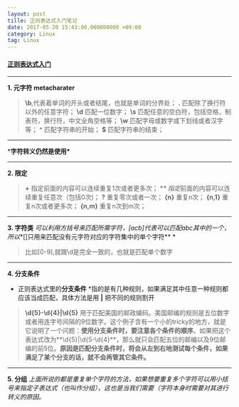 ```yaml
---
layout: post
tille: 正则表达式入门笔记
date: 2017-05-20 15:43:00.000000000 +09:00
category: Linux
tag: Linux
---
```


#### [正则表达式入门](https://deerchao.net/tutorials/regex/regex.htm)

* * *

**1. 元字符 metacharater**

> **\b**,代表着单词的开头或者结尾，也就是单词的分界处；
> **.** 匹配除了换行符以外的任意字符；
> **\d** 匹配一位数字；
> **\s** 匹配任意的空白符，包括空格，制表符，换行符，中文全角空格等；
> **\w** 匹配字母或数字或下划线或者汉字等；
> **^**  匹配字符串的开始；
> **$**  匹配字符串的结束；

* * *
 ***字符转义仍然是使用\***
 
 
* * *

**2. 限定**
> **+** 指定前面的内容可以连续重复1次或者更多次；
> **\** *指定*前面的内容可以连续重复任意次（包括0次)；
> **?** 重复零次或者一次；
> **{n}** 重复n次；
> **{n,1}** 重复n次或者更多次；
> **{n,m}** 重复n次到m次；

* * *
**3. 字符类** 
*可以利用方括号来匹配所需字符，[acb]代表可以匹配abc其中的一个，所以**[]只用来匹配没有元字符对应的字符集中的单个字符** * 
> 比如[0-9],就跟\d是完全一致的，也就是匹配单个数字



* * *



**4. 分支条件**
* 正则表达式里的**分支条件** *指的是有几种规则，如果满足其中任意一种规则都应该当成匹配，具体方法是用 **|** 把不同的规则割开
> **\d{5}-\d{4}|\d{5}** 用于匹配美国的邮政编码。美国邮编的规则是五位数字或者用连字号间隔的9位数字。这个例子含有一个小的tricky的地方，就是它说明了一个问题：**使用分支条件时，要注意各个条件的顺序**。如果把这个表达式改为**\d{5}|\d{5-\d{4}**，那么就只会匹配五位的邮编以及9位邮编的前5位。**原因是匹配分支条件时，将会从左到右地测试每个条件，如果满足了某个分支的话，就不会再管其它条件。** 


* * *

**5. 分组**
*上面所说的都是重复单个字符的方法，如果想要重复多个字符可以用小括号来指定子表达式（也叫作分组），这也是当我们需要（字符本身时需要对其进行转义的原因。*


